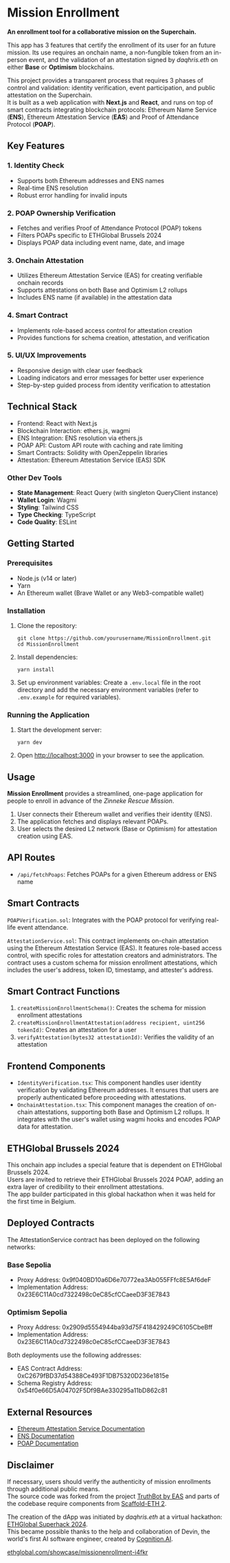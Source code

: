 # Mission Enrollment

**An enrollment tool for a collaborative mission on the Superchain.**

This app has 3 features that certify the enrollment of its user for an future mission.
Its use requires an onchain name, a non-fungible token from an in-person event, and the validation of an attestation signed by _daqhris.eth_ on either **Base** or **Optimism** blockchains.

This project provides a transparent process that requires 3 phases of control and validation: identity verification, event participation, and public attestation on the Superchain.  
It is built as a web application with **Next.js** and **React**, and runs on top of smart contracts integrating blockchain protocols: Ethereum Name Service (**ENS**), Ethereum Attestation Service (**EAS**) and Proof of Attendance Protocol (**POAP**).

## Key Features

### 1. Identity Check

- Supports both Ethereum addresses and ENS names
- Real-time ENS resolution
- Robust error handling for invalid inputs

### 2. POAP Ownership Verification

- Fetches and verifies Proof of Attendance Protocol (POAP) tokens
- Filters POAPs specific to ETHGlobal Brussels 2024
- Displays POAP data including event name, date, and image

### 3. Onchain Attestation

- Utilizes Ethereum Attestation Service (EAS) for creating verifiable onchain records
- Supports attestations on both Base and Optimism L2 rollups
- Includes ENS name (if available) in the attestation data

### 4. Smart Contract

- Implements role-based access control for attestation creation
- Provides functions for schema creation, attestation, and verification

### 5. UI/UX Improvements

- Responsive design with clear user feedback
- Loading indicators and error messages for better user experience
- Step-by-step guided process from identity verification to attestation

## Technical Stack

- Frontend: React with Next.js
- Blockchain Interaction: ethers.js, wagmi
- ENS Integration: ENS resolution via ethers.js
- POAP API: Custom API route with caching and rate limiting
- Smart Contracts: Solidity with OpenZeppelin libraries
- Attestation: Ethereum Attestation Service (EAS) SDK

### Other Dev Tools

- **State Management**: React Query (with singleton QueryClient instance)
- **Wallet Login**: Wagmi
- **Styling**: Tailwind CSS
- **Type Checking**: TypeScript
- **Code Quality**: ESLint

## Getting Started

### Prerequisites

- Node.js (v14 or later)
- Yarn
- An Ethereum wallet (Brave Wallet or any Web3-compatible wallet)

### Installation

1. Clone the repository:

   ```
   git clone https://github.com/yourusername/MissionEnrollment.git
   cd MissionEnrollment
   ```

2. Install dependencies:

   ```
   yarn install
   ```

3. Set up environment variables:
   Create a `.env.local` file in the root directory and add the necessary environment variables (refer to `.env.example` for required variables).

### Running the Application

1. Start the development server:

   ```
   yarn dev
   ```

2. Open [http://localhost:3000](http://localhost:3000) in your browser to see the application.

## Usage

**Mission Enrollment** provides a streamlined, one-page application for people to enroll in advance of the _Zinneke Rescue Mission_.

1. User connects their Ethereum wallet and verifies their identity (ENS).
2. The application fetches and displays relevant POAPs.
3. User selects the desired L2 network (Base or Optimism) for attestation creation using EAS.

## API Routes

- `/api/fetchPoaps`: Fetches POAPs for a given Ethereum address or ENS name

## Smart Contracts

`POAPVerification.sol`: Integrates with the POAP protocol for verifying real-life event attendance.

`AttestationService.sol`: This contract implements on-chain attestation using the Ethereum Attestation Service (EAS). It features role-based access control, with specific roles for attestation creators and administrators. The contract uses a custom schema for mission enrollment attestations, which includes the user's address, token ID, timestamp, and attester's address.

## Smart Contract Functions

1. `createMissionEnrollmentSchema()`: Creates the schema for mission enrollment attestations
2. `createMissionEnrollmentAttestation(address recipient, uint256 tokenId)`: Creates an attestation for a user
3. `verifyAttestation(bytes32 attestationId)`: Verifies the validity of an attestation

## Frontend Components

- `IdentityVerification.tsx`: This component handles user identity verification by validating Ethereum addresses. It ensures that users are properly authenticated before proceeding with attestations.
- `OnchainAttestation.tsx`: This component manages the creation of on-chain attestations, supporting both Base and Optimism L2 rollups. It integrates with the user's wallet using wagmi hooks and encodes POAP data for attestation.

## ETHGlobal Brussels 2024

This onchain app includes a special feature that is dependent on ETHGlobal Brussels 2024.  
Users are invited to retrieve their ETHGlobal Brussels 2024 POAP, adding an extra layer of credibility to their enrollment attestations.  
The app builder participated in this global hackathon when it was held for the first time in Belgium.

## Deployed Contracts

The AttestationService contract has been deployed on the following networks:

### Base Sepolia
- Proxy Address: 0x9f040BD10a6D6e70772ea3Ab055FFfc8E5Af6deF
- Implementation Address: 0x23E6C11A0cd7322498c0eC85cfCCaeeD3F3E7843

### Optimism Sepolia
- Proxy Address: 0x2909d5554944ba93d75F418429249C6105CbeBff
- Implementation Address: 0x23E6C11A0cd7322498c0eC85cfCCaeeD3F3E7843

Both deployments use the following addresses:
- EAS Contract Address: 0xC2679fBD37d54388Ce493F1DB75320D236e1815e
- Schema Registry Address: 0x54f0e66D5A04702F5Df9BAe330295a11bD862c81

## External Resources

- [Ethereum Attestation Service Documentation](https://docs.attest.sh/)
- [ENS Documentation](https://docs.ens.domains/)
- [POAP Documentation](https://documentation.poap.tech/)


## Disclaimer

If necessary, users should verify the authenticity of mission enrollments through additional public means.  
The source code was forked from the project [TruthBot by EAS](https://github.com/ethereum-attestation-service/eas-is-true) and parts of the codebase require components from [Scaffold-ETH 2](https://github.com/scaffold-eth/scaffold-eth-2).

The creation of the dApp was initiated by _daqhris.eth_ at a virtual hackathon: [ETHGlobal Superhack 2024](https://ethglobal.com/events/superhack2024).  
This became possible thanks to the help and collaboration of Devin, the world's first AI software engineer, created by [Cognition.AI](https://www.cognition.ai/).

[ethglobal.com/showcase/missionenrollment-i4fkr](https://ethglobal.com/showcase/missionenrollment-i4fkr)

